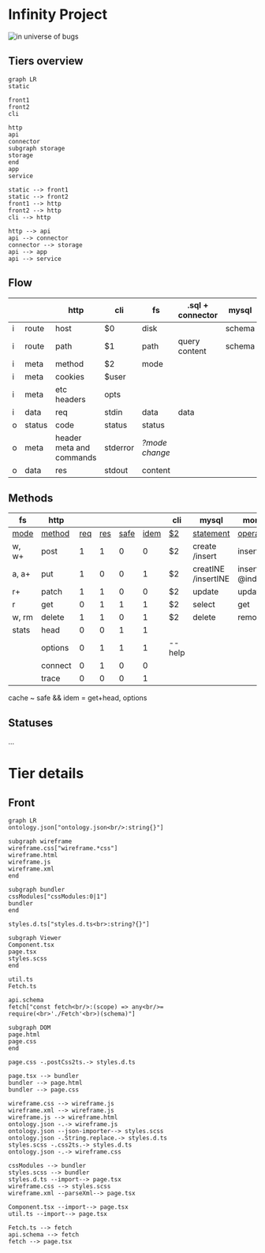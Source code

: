 # Infinity Project

![in universe of bugs](https://lh6.googleusercontent.com/CRZnyAG4JOS00FYHrjVyw-O_ICuww6wQ7I-lNm_kiJJdbzJOt-1SQ1AhgBEOeedGEsvY1W1KNmhxHn1Z_Eydf9ZWsZ9TCwFNu7Fvye-qw_bFaXOHGQxNIvtGxM_9dZ7-inFsx7-c)

## Tiers overview

```mermaid
graph LR
static

front1
front2
cli

http
api
connector
subgraph storage 
storage
end
app
service

static --> front1
static --> front2
front1 --> http
front2 --> http
cli --> http

http --> api
api --> connector
connector --> storage
api --> app
api --> service

```



## Flow

|      |        | http                     | cli      | fs             | .sql + connector | mysql  | mongo |
| ---- | ------ | ------------------------ | -------- | -------------- | ---------------- | ------ | ----- |
| i    | route  | host                     | $0       | disk           |                  | schema |       |
| i    | route  | path                     | $1       | path           | query content    | schema |       |
| i    | meta   | method                   | $2       | mode           |                  |        |       |
| i    | meta   | cookies                  | $user    |                |                  |        |       |
| i    | meta   | etc headers              | opts     |                |                  |        |       |
| i    | data   | req                      | stdin    | data           | data             |        |       |
| o    | status | code                     | status   | status         |                  |        |       |
| o    | meta   | header meta and commands | stderror | *?mode change* |                  |        |       |
| o    | data   | res                      | stdout   | content        |                  |        |       |

## Methods

| fs          | http          |            |            |             |             | cli       | mysql                    | mongo                |
| ----------- | ------------- | ---------- | ---------- | ----------- | ----------- | --------- | ------------------------ | -------------------- |
| <u>mode</u> | <u>method</u> | <u>req</u> | <u>res</u> | <u>safe</u> | <u>idem</u> | <u>$2</u> | <u>statement</u>         | <u>operation</u>     |
| w, w+       | post          | 1          | 1          | 0           | 0           | $2        | create<br />/insert      | insert               |
| a, a+       | put           | 1          | 0          | 0           | 1           | $2        | creatINE<br />/insertINE | insert<br />@indexed |
| r+          | patch         | 1          | 1          | 0           | 0           | $2        | update                   | update               |
| r           | get           | 0          | 1          | 1           | 1           | $2        | select                   | get                  |
| w, rm       | delete        | 1          | 1          | 0           | 1           | $2        | delete                   | remove               |
| stats       | head          | 0          | 0          | 1           | 1           |           |                          |                      |
|             | options       | 0          | 1          | 1           | 1           | --help    |                          |                      |
|             | connect       | 0          | 1          | 0           | 0           |           |                          |                      |
|             | trace         | 0          | 0          | 0           | 1           |           |                          |                      |

cache ~ safe && idem = get+head, options

## Statuses

...

# Tier details

## Front

```mermaid
graph LR
ontology.json["ontology.json<br/>:string{}"]

subgraph wireframe
wireframe.css["wireframe.*css"]
wireframe.html
wireframe.js
wireframe.xml
end

subgraph bundler
cssModules["cssModules:0|1"]
bundler
end

styles.d.ts["styles.d.ts<br>:string?{}"]

subgraph Viewer
Component.tsx
page.tsx
styles.scss
end

util.ts
Fetch.ts

api.schema
fetch["const fetch<br/>:(scope) => any<br/>= require(<br>'./Fetch'<br>)(schema)"]

subgraph DOM
page.html
page.css
end

page.css -.postCss2ts.-> styles.d.ts

page.tsx --> bundler
bundler --> page.html
bundler --> page.css

wireframe.css --> wireframe.js
wireframe.xml --> wireframe.js
wireframe.js --> wireframe.html
ontology.json -.-> wireframe.js
ontology.json --json-importer--> styles.scss
ontology.json -.String.replace.-> styles.d.ts
styles.scss -.css2ts.-> styles.d.ts
ontology.json -.-> wireframe.css

cssModules --> bundler
styles.scss --> bundler
styles.d.ts --import--> page.tsx
wireframe.css --> styles.scss
wireframe.xml --parseXml--> page.tsx

Component.tsx --import--> page.tsx
util.ts --import--> page.tsx

Fetch.ts --> fetch
api.schema --> fetch
fetch --> page.tsx

```
